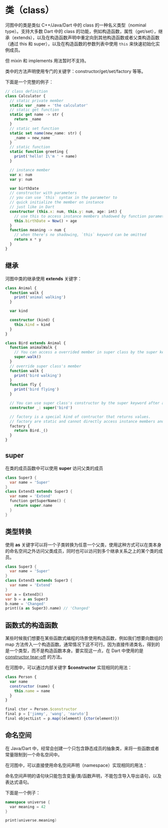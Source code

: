 # 类（class）

河图中的类是类似 C++/Java/Dart 中的 class 的一种名义类型（nominal type）。支持大多数 Dart 中的 class 的功能，例如构造函数，属性（get/set），继承（extends），以及在构造函数声明中重定向到其他构造函数或者父类构造函数（通过 this 和 super），以及在构造函数的参数列表中使用 `this` 来快速初始化实例成员。

但 mixin 和 implements 用法暂时不支持。

类中的方法声明使用专门的关键字：constructor/get/set/factory 等等。

下面是一个完整的例子：

```typescript
// class definition
class Calculator {
  // static private member
  static var _name = 'the calculator'
  // static get function
  static get name -> str {
    return _name
  }
  // static set function
  static set name(new_name: str) {
    _name = new_name
  }
  // static function
  static function greeting {
    print('hello! I\'m ' + name)
  }

  // instance member
  var x: num
  var y: num

  var birthDate
  // constructor with parameters
  // you can use `this` syntax in the parameter to
  // quick initialize the member on instance
  // just like in Dart
  constructor (this.x: num, this.y: num, age: int) {
    // use this to access instance members shadowed by function parameters
    this.birthDate = Now() + age
  }
  function meaning -> num {
    // when there's no shadowing, `this` keyword can be omitted
    return x * y
  }
}
```

## 继承

河图中类的继承使用 **extends** 关键字：

```typescript
class Animal {
  function walk {
    print('animal walking')
  }

  var kind

  constructor (kind) {
    this.kind = kind
  }
}

class Bird extends Animal {
  function animalWalk {
    // You can access a overrided member in super class by the super keyword within a method body.
    super.walk()
  }
  // override super class's member
  function walk {
    print('bird walking')
  }
  function fly {
    print('bird flying')
  }

  // You can use super class's constructor by the super keyword after a constructor declaration.
  constructor _: super('bird')

  // factory is a special kind of contructor that returns values.
  // factory are static and cannot directly access instance members and constructors.
  factory {
    return Bird._()
  }
}
```

## super

在类的成员函数中可以使用 **super** 访问父类的成员

```dart
class Super3 {
  var name = 'Super'
}
class Extend3 extends Super3 {
  var name = 'Extend'
  function getSuperName() {
    return super.name
  }
}
```

## 类型转换

使用 **as** 关键字可以将一个子类转换为任意一个父类，使用这种方式可以在类本身的命名空间之外访问父类成员，同时也可以访问到多个继承关系之上的某个类的成员。

```dart
class Super3 {
  var name = 'Super'
}
class Extend3 extends Super3 {
  var name = 'Extend'
}
var a = Extend3()
var b = a as Super3
b.name = 'Changed'
print((a as Super3).name) // 'Changed'
```

## 函数式的构造函数

某些时候我们想要在某些函数式编程的场景使用构造函数，例如我们想要向数组的 map 方法传入一个构造函数。通常情况下这不可行。因为直接传递类名，得到的是一个类型，而不是构造函数本身。要实现这一点，在 Dart 中使用的是 [constructor tear-off](https://medium.com/dartlang/dart-2-15-7e7a598e508a#9c16) 的方法。

在河图中，可以通过内部关键字 **$constructor** 实现相同的用法：

```javascript
class Person {
  var name
  constructor (name) {
    this.name = name
  }
}

final ctor = Person.$constructor
final p = ['jimmy', 'wang', 'naruto']
final objectList = p.map((element) {ctor(element)})
```

## 命名空间

在 Java/Dart 中，经常会创建一个只包含静态成员的抽象类，来将一些函数或者常量限制到一个命名空间中。

在河图中，可以直接使用命名空间声明（namespace）实现相同的用法：

命名空间声明的语句块只能包含变量/类/函数声明，不能包含导入导出语句，以及表达式语句。

下面是一个例子：

```c++
namespace universe {
  var meaning = 42
}

print(universe.meaning)
```
